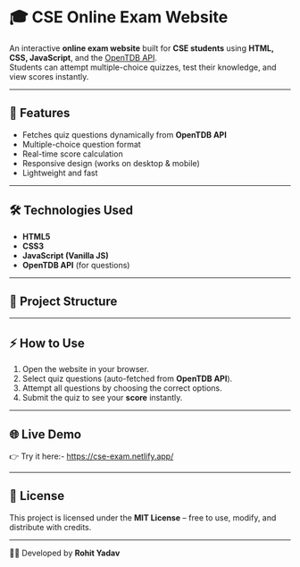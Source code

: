 # 🎓 CSE Online Exam Website

An interactive **online exam website** built for **CSE students** using **HTML, CSS, JavaScript**, and the [OpenTDB API](https://opentdb.com/).  
Students can attempt multiple-choice quizzes, test their knowledge, and view scores instantly.

---

## 🚀 Features
- Fetches quiz questions dynamically from **OpenTDB API**  
- Multiple-choice question format  
- Real-time score calculation  
- Responsive design (works on desktop & mobile)  
- Lightweight and fast  

---

## 🛠️ Technologies Used
- **HTML5**
- **CSS3**
- **JavaScript (Vanilla JS)**
- **OpenTDB API** (for questions)

---

## 📂 Project Structure

---

## ⚡ How to Use
1. Open the website in your browser.  
2. Select quiz questions (auto-fetched from **OpenTDB API**).  
3. Attempt all questions by choosing the correct options.  
4. Submit the quiz to see your **score** instantly.  

---

## 🌐 Live Demo
👉 Try it here:-  https://cse-exam.netlify.app/

---

## 📜 License
This project is licensed under the **MIT License** – free to use, modify, and distribute with credits.  

---

👨‍💻 Developed by **Rohit Yadav**
